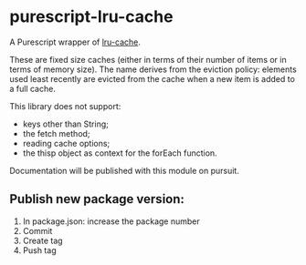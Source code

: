 # purescript-lru-cache
A Purescript wrapper of [lru-cache](https://github.com/isaacs/node-lru-cache).

These are fixed size caches (either in terms of their number of items or in terms of memory size).
The name derives from the eviction policy: elements used least recently are 
evicted from the cache when a new item is added to a full cache.

This library does not support:
   * keys other than String;
   * the fetch method;
   * reading cache options;
   * the thisp object as context for the forEach function.

Documentation will be published with this module on pursuit.

## Publish new package version:
1. In package.json: increase the package number
5. Commit
6. Create tag
7. Push tag
